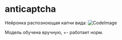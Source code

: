 # anticaptcha

Нейронка распозноющая капчи вида: ![CodeImage](https://user-images.githubusercontent.com/44410137/228907260-f7b48858-8fd1-4230-8615-586105d5a9f2.jpg)

Модель обучена вручную, +- работает норм.
